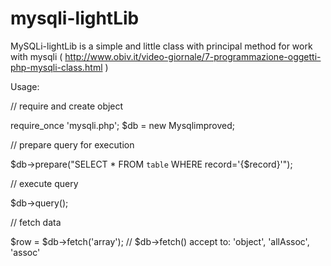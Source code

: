 mysqli-lightLib
===============

MySQLi-lightLib is a simple and little class with principal method for work with mysqli ( http://www.obiv.it/video-giornale/7-programmazione-oggetti-php-mysqli-class.html )


Usage: 

// require and create object 

require_once 'mysqli.php';
$db = new Mysqlimproved;

// prepare query for execution 

$db->prepare("SELECT * FROM `table` WHERE record='{$record}'");



// execute query 

$db->query();



// fetch data 

$row = $db->fetch('array'); 
// $db->fetch() accept to: 'object', 'allAssoc', 'assoc'
